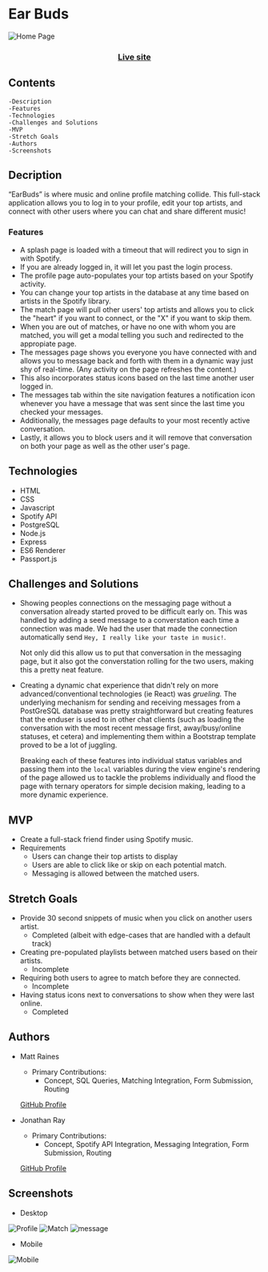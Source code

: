 # Ear Buds

![Home Page](./read-me-assets/splash.png)

<h3 align="center"><a href="https://earbuds.jonathan-ray.com">Live site</a></h3>

## Contents
    -Description
    -Features
    -Technologies
    -Challenges and Solutions
    -MVP
    -Stretch Goals
    -Authors
    -Screenshots

## Decription
“EarBuds” is where music and online profile matching collide. This full-stack application allows you to log in to your profile, edit your top artists, and connect with other users where you can chat and share different music!

### Features
* A splash page is loaded with a timeout that will redirect you to sign in with Spotify.
* If you are already logged in, it will let you past the login process.
* The profile page auto-populates your top artists based on your Spotify activity.
* You can change your top artists in the database at any time based on artists in the Spotify library.
* The match page will pull other users' top artists and allows you to click the "heart" if you want to connect, or the "X" if you want to skip them.
* When you are out of matches, or have no one with whom you are matched, you will get a modal telling you such and redirected to the appropiate page.
* The messages page shows you everyone you have connected with and allows you to message back and forth with them in a dynamic way just shy of real-time. (Any activity on the page refreshes the content.)
* This also incorporates status icons based on the last time another user logged in.
* The messages tab within the site navigation features a notification icon whenever you have a message that was sent since the last time you checked your messages.
* Additionally, the messages page defaults to your most recently active conversation.
* Lastly, it allows you to block users and it will remove that conversation on both your page as well as the other user's page.


## Technologies
* HTML
* CSS
* Javascript
* Spotify API
* PostgreSQL
* Node.js
* Express
* ES6 Renderer
* Passport.js

## Challenges and Solutions
* Showing peoples connections on the messaging page without a conversation already started proved to be difficult early on. This was handled by adding a seed message to a converstation each time a connection was made. We had the user that made the connection automatically send `Hey, I really like your taste in music!`.

    Not only did this allow us to put that conversation in the messaging page, but it also got the converstation rolling for the two users, making this a pretty neat feature.

* Creating a dynamic chat experience that didn't rely on more advanced/conventional technologies (ie React) was _grueling._ The underlying mechanism for sending and receiving messages from a PostGreSQL database was pretty straightforward but creating features that the enduser is used to in other chat clients (such as loading the conversation with the most recent message first, away/busy/online statuses, et cetera) and implementing them within a Bootstrap template proved to be a lot of juggling.
    
    Breaking each of these features into individual status variables and passing them into the `local` variables during the view engine's rendering of the page allowed us to tackle the problems individually and flood the page with ternary operators for simple decision making, leading to a more dynamic experience.

## MVP
* Create a full-stack friend finder using Spotify music.
* Requirements
    * Users can change their top artists to display
    * Users are able to click like or skip on each potential match.
    * Messaging is allowed between the matched users.

## Stretch Goals
* Provide 30 second snippets of music when you click on another users artist.
    * Completed (albeit with edge-cases that are handled with a default track)
* Creating pre-populated playlists between matched users based on their artists.
    * Incomplete
* Requiring both users to agree to match before they are connected.
    * Incomplete
* Having status icons next to conversations to show when they were last online.
    * Completed

## Authors
* Matt Raines
    * Primary Contributions:
        * Concept, SQL Queries, Matching Integration, Form Submission, Routing
    
    [GitHub Profile](https://github.com/mraines4)

* Jonathan Ray
    * Primary Contributions:
        * Concept, Spotify API Integration, Messaging Integration, Form Submission, Routing
    
    [GitHub Profile](https://github.com/ray-jonathan)

## Screenshots
* Desktop

![Profile](./read-me-assets/profile.png)
![Match](./read-me-assets/MR-match.png)
![message](./read-me-assets/message.png)

* Mobile

![Mobile](./read-me-assets/mobile.png)
